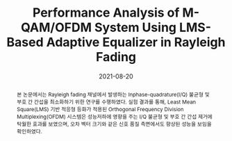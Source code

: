 ---
title: "Performance Analysis of M-QAM/OFDM System Using LMS-Based Adaptive Equalizer in Rayleigh Fading"
collection: publications
permalink: /publication/2021-dc4
date: 2021-08-20
venue: '한국전자파학회 하계종합학술대회'
paperurl: 'https://2021summer.kiees.or.kr/html/?pmode=program#'
# slidesurl: 'http://academicpages.github.io/files/slides1.pdf'
pubtype: 'domestic_conference'
# just display our icon symbols
# link: 'https://2021summer.kiees.or.kr/html/?pmode=program#'
# code: 'https://github.com/FIVEYOUNGWOO/LMS-Algorithm-Based-Adaptive-Equalizer-For-Digital-Communications'
github: 'https://github.com/FIVEYOUNGWOO/LMS-Algorithm-Based-Adaptive-Equalizer-For-Digital-Communications'
citation: '<strong>오영우</strong>, 김동민, 최우열. &quot;Rayleigh Fading 환경에서 LMS 기반 적응형 등화를 이용한 M-QAM/OFDM 시스템의 성능 분석.&quot; <i>2021 한국전자파학회 하계종합학술대회</i>, 제주, 대한민국, 2021.08.18 - 21. (<u>Status: Presented on 2021.08.20.</u>)'
excerpt_separator: ""
abstract: 본 논문에서는 Rayleigh fading 채널에서 발생하는 Inphase-quadrature(I/Q) 불균형 및 부호 간 간섭을 최소화하기 위한 연구를 수행하였다. 실험 결과를 통해, Least Mean Square(LMS) 기반 적응형 등화가 적용된 Orthogonal Frequency Division Multiplexing(OFDM) 시스템은 성능저하에 영향을 주는 I/Q 불균형 및 부호 간 간섭 제거에 탁월한 효과를 보였으며, 오차 벡터 크기와 같은 신호 품질 측면에서도 향상된 성능을 보임을 확인하였다.
---